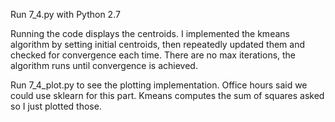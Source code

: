 Run 7_4.py with Python 2.7

Running the code displays the centroids.
I implemented the kmeans algorithm by setting initial centroids, then repeatedly updated them and checked for convergence each time. There are no max iterations, the algorithm runs until convergence is achieved.

Run 7_4_plot.py to see the plotting implementation. Office hours said we could use sklearn for this part. Kmeans computes the sum of squares asked so I just plotted those. 
